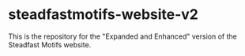 # steadfastmotifs-website-v2
This is the repository for the "Expanded and Enhanced" version of the Steadfast Motifs website.
